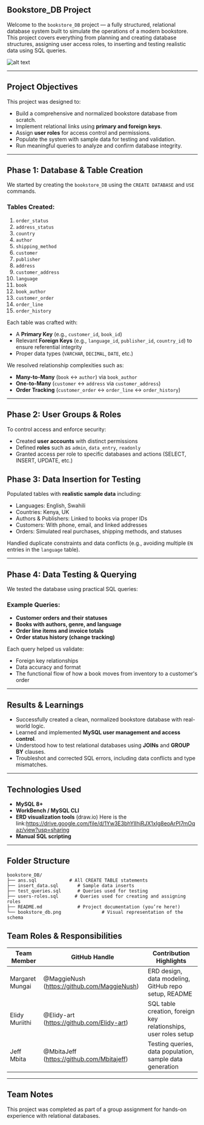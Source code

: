 ## Bookstore_DB Project

Welcome to the `bookstore_DB` project — a fully structured, relational database system built to simulate the operations of a modern bookstore. This project covers everything from planning and creating database structures, assigning user access roles, to inserting and testing realistic data using SQL queries.

![alt text](/Bookstore_db/Book_store%20Database.drawio.png)

---

## Project Objectives

This project was designed to:

- Build a comprehensive and normalized bookstore database from scratch.
- Implement relational links using **primary and foreign keys**.
- Assign **user roles** for access control and permissions.
- Populate the system with sample data for testing and validation.
- Run meaningful queries to analyze and confirm database integrity.

---

## Phase 1: Database & Table Creation

We started by creating the `bookstore_DB` using the `CREATE DATABASE` and `USE` commands.

### Tables Created:

1. `order_status`
2. `address_status`
3. `country`
4. `author`
5. `shipping_method`
6. `customer`
7. `publisher`
8. `address`
9. `customer_address`
10. `language`
11. `book`
12. `book_author`
13. `customer_order`
14. `order_line`
15. `order_history`

Each table was crafted with:

- A **Primary Key** (e.g., `customer_id`, `book_id`)
- Relevant **Foreign Keys** (e.g., `language_id`, `publisher_id`, `country_id`) to ensure referential integrity
- Proper data types (`VARCHAR`, `DECIMAL`, `DATE`, etc.)

We resolved relationship complexities such as:

- **Many-to-Many** (`book` ↔ `author`) via `book_author`
- **One-to-Many** (`customer` ↔ `address` via `customer_address`)
- **Order Tracking** (`customer_order` ↔ `order_line` ↔ `order_history`)

---

## Phase 2: User Groups & Roles

To control access and enforce security:

- Created **user accounts** with distinct permissions
- Defined **roles** such as `admin`, `data_entry`, `readonly`
- Granted access per role to specific databases and actions (SELECT, INSERT, UPDATE, etc.)


## Phase 3: Data Insertion for Testing

Populated tables with **realistic sample data** including:

- Languages: English, Swahili
- Countries: Kenya, UK
- Authors & Publishers: Linked to books via proper IDs
- Customers: With phone, email, and linked addresses
- Orders: Simulated real purchases, shipping methods, and statuses

Handled duplicate constraints and data conflicts (e.g., avoiding multiple `EN` entries in the `language` table).

---

## Phase 4: Data Testing & Querying

We tested the database using practical SQL queries:

### Example Queries:

- **Customer orders and their statuses**
- **Books with authors, genre, and language**
- **Order line items and invoice totals**
- **Order status history (change tracking)**

Each query helped us validate:

- Foreign key relationships
- Data accuracy and format
- The functional flow of how a book moves from inventory to a customer's order

---

## Results & Learnings

- Successfully created a clean, normalized bookstore database with real-world logic.
- Learned and implemented **MySQL user management and access control**.
- Understood how to test relational databases using **JOINs** and **GROUP BY** clauses.
- Troubleshot and corrected SQL errors, including data conflicts and type mismatches.

---

## Technologies Used

- **MySQL 8+**
- **WorkBench / MySQL CLI**
- **ERD visualization tools** (draw.io) Here is the link:https://drive.google.com/file/d/1Yw3E3bhYlIhjRJX1xIg8eoArPI7mOqaz/view?usp=sharing
- **Manual SQL scripting**

---

## Folder Structure

```
bookstore_DB/
├── ans.sql            # All CREATE TABLE statements
├── insert_data.sql       # Sample data inserts
├── test_queries.sql      # Queries used for testing
├── users-roles.sql      # Queries used for creating and assigning roles
├── README.md             # Project documentation (you’re here!)
└── bookstore_db.png               # Visual representation of the schema
```

## Team Roles & Responsibilities

| Team Member     | GitHub Handle                               | Contribution Highlights                                         |
| --------------- | ------------------------------------------- | --------------------------------------------------------------- |
| Margaret Mungai | @MaggieNush (https://github.com/MaggieNush) | ERD design, data modeling, GitHub repo setup, README            |
| Elidy Muriithi  | @Elidy-art (https://github.com/Elidy-art)   | SQL table creation, foreign key relationships, user roles setup |
| Jeff Mbita      | @MbitaJeff (https://github.com/Mbitajeff)   | Testing queries, data population, sample data generation        |

---

## Team Notes

This project was completed as part of a group assignment for hands-on experience with relational databases.
